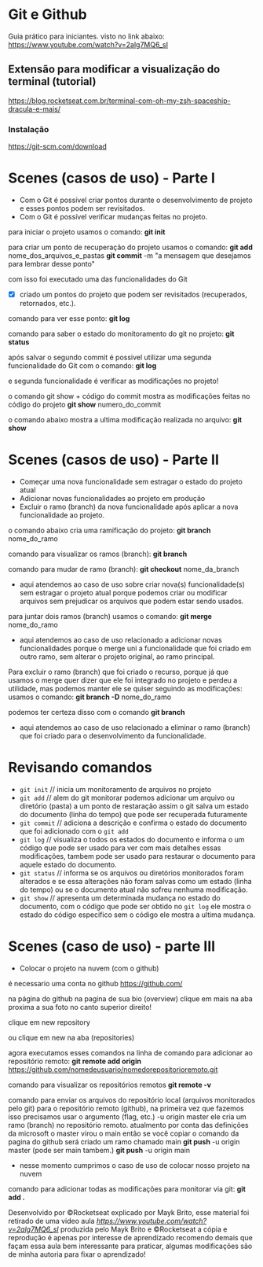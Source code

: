 # Git e Github

Guia prático para iniciantes.
visto no link abaixo:
https://www.youtube.com/watch?v=2alg7MQ6_sI

## Extensão para modificar a visualização do terminal (tutorial)
https://blog.rocketseat.com.br/terminal-com-oh-my-zsh-spaceship-dracula-e-mais/

### Instalação

https://git-scm.com/download

# Scenes (casos de uso) - Parte I

- Com o Git é possível criar pontos durante o desenvolvimento de projeto e esses pontos podem ser revisitados.
- Com o Git é possível verificar mudanças feitas no projeto.

para iniciar o projeto usamos o comando: 
**git init**

para criar um ponto de recuperação do projeto usamos o comando:
**git add** nome_dos_arquivos_e_pastas
**git commit** -m "a mensagem que desejamos para lembrar desse ponto"

com isso foi executado uma das funcionalidades do Git
- [X] criado um pontos do projeto que podem ser revisitados (recuperados, retornados, etc.).

comando para ver esse ponto:
**git log**

comando para saber o estado do monitoramento do git no projeto:
**git status**

após salvar o segundo commit é possivel utilizar uma segunda funcionalidade do Git com o comando:
**git log**

e segunda funcionalidade é verificar as modificações no projeto!

o comando git show + código do commit mostra as modificações feitas no código do projeto
**git show** numero_do_commit

o comando abaixo mostra a ultima modificação realizada no arquivo:
**git show**

# Scenes (casos de uso) - Parte II

- Começar uma nova funcionalidade sem estragar o estado do projeto atual
- Adicionar novas funcionalidades ao projeto em produção
- Excluir o ramo (branch) da nova funcionalidade após aplicar a nova funcionalidade ao projeto.

o comando abaixo cria uma ramificação do projeto:
**git branch** nome_do_ramo

comando para visualizar os ramos (branch):
**git branch**

comando para mudar de ramo (branch):
**git checkout** nome_da_branch

- aqui atendemos ao caso de uso sobre criar nova(s) funcionalidade(s) sem estragar o projeto atual porque podemos criar ou modificar arquivos sem prejudicar os arquivos que podem estar sendo usados.

para juntar dois ramos (branch) usamos o comando:
**git merge** nome_do_ramo

- aqui atendemos ao caso de uso relacionado a adicionar novas funcionalidades porque o merge uni a funcionalidade que foi criado em outro ramo, sem alterar o projeto original, ao ramo principal.

Para excluir o ramo (branch) que foi criado o recurso, porque já que usamos o merge quer dizer que ele foi integrado no projeto e perdeu a utilidade, mas podemos manter ele se quiser seguindo as modificações:
usamos o comando:
**git branch -D** nome_do_ramo

podemos ter certeza disso com o comando 
**git branch**

- aqui atendemos ao caso de uso relacionado a eliminar o ramo (branch) que foi criado para o desenvolvimento da funcionalidade.

# Revisando comandos

- `git init` // inicia um monitoramento de arquivos no projeto
- `git add` // alem do git monitorar podemos adicionar um arquivo ou diretório (pasta) a um ponto de restaração assim o git salva um estado do documento (linha do tempo) que pode ser recuperada futuramente
- `git commit` // adiciona a descrição e confirma o estado do documento que foi adicionado com o `git add`
- `git log` // visualiza o todos os estados do documento e informa o um código que pode ser usado para ver com mais detalhes essas modificações, tambem pode ser usado para restaurar o documento para aquele estado do documento.
- `git status` // informa se os arquivos ou diretórios monitorados foram alterados e se essa alterações não foram salvas como um estado (linha do tempo) ou se o documento atual não sofreu nenhuma modificação.
- `git show` // apresenta um determinada mudança no estado do documento, com o código que pode ser obtido no `git log` ele mostra o estado do código especifico sem o código ele mostra a ultima mudança.

# Scenes (caso de uso) - parte III

- Colocar o projeto na nuvem (com o github)

é necessario uma conta no github
https://github.com/

na página do github na pagina de sua bio (overview) clique em mais na aba proxima a sua foto no canto superior direito!

clique em new repository

ou clique em new na aba (repositories)

agora executamos esses comandos na linha de comando para adicionar ao repositório remoto:
**git remote add origin** https://github.com/nomedeusuario/nomedorepositorioremoto.git

comando para visualizar os repositórios remotos 
**git remote -v**

comando para enviar os arquivos do repositório local (arquivos monitorados pelo git) para o repositório remoto (github), na primeira vez que fazemos isso precisamos usar o argumento (flag, etc.) -u origin master ele cria um ramo (branch) no repositório remoto. atualmento por conta das definições da microsoft o master virou o main então se você copiar o comando da pagina do github será criado um ramo chamado main 
**git push** -u origin master (pode ser main tambem.)
**git push** -u origin main

- nesse momento cumprimos o caso de uso de colocar nosso projeto na nuvem

comando para adicionar todas as modificações para monitorar via git:
**git add .**
 

Desenvolvido por &copy;Rocketseat explicado por Mayk Brito, esse material foi retirado de uma video aula *https://www.youtube.com/watch?v=2alg7MQ6_sI* produzida pelo Mayk Brito e &copy;Rocketseat a cópia e reprodução é apenas por interesse de aprendizado recomendo demais que façam essa aula bem interessante para praticar, algumas modificações são de minha autoria para fixar o aprendizado! 
